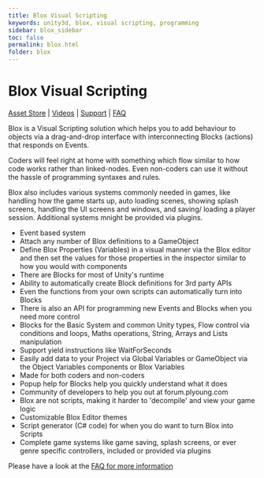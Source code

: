 ```yaml
---
title: Blox Visual Scripting
keywords: unity3d, blox, visual scripting, programming
sidebar: blox_sidebar
toc: false
permalink: blox.html
folder: blox
---
```


Blox Visual Scripting
=====================

[Asset Store](https://www.assetstore.unity3d.com/?asac=MnslCi8JXB#!/content/12859) | [Videos](https://www.youtube.com/playlist?list=PLuaBtUXEKcdLEhNpwuBnUQxfKYJHS6PcK) | [Support](http://forum.plyoung.com/c/blox-3) | [FAQ](http://forum.plyoung.com/t/about-blox-3/3101/2)

Blox is a Visual Scripting solution which helps you to add behaviour to objects via a drag-and-drop interface with interconnecting Blocks (actions) that responds on Events.

Coders will feel right at home with something which flow similar to how code works rather than linked-nodes. Even non-coders can use it without the hassle of programming syntaxes and rules.

Blox also includes various systems commonly needed in games, like handling how the game starts up, auto loading scenes, showing splash screens, handling the UI screens and windows, and saving/ loading a player session. Additional systems mnight be provided via plugins.

- Event based system
- Attach any number of Blox definitions to a GameObject
- Define Blox Properties (Variables) in a visual manner via the Blox editor and then set the values for those properties in the inspector similar to how you would with components
- There are Blocks for most of Unity's runtime
- Ability to automatically create Block definitions for 3rd party APIs
- Even the functions from your own scripts can automatically turn into Blocks
- There is also an API for programming new Events and Blocks when you need more control
- Blocks for the Basic System and common Unity types, Flow control via conditions and loops, Maths operations, String, Arrays and Lists manipulation
- Support yield instructions like WaitForSeconds
- Easily add data to your Project via Global Variables or GameObject via the Object Variables components or Blox Variables
- Made for both coders and non-coders
- Popup help for Blocks help you quickly understand what it does
- Community of developers to help you out at forum.plyoung.com
- Blox are not scripts, making it harder to 'decompile' and view your game logic
- Customizable Blox Editor themes
- Script generator (C# code) for when you do want to turn Blox into Scripts
- Complete game systems like game saving, splash screens, or ever genre specific controllers, included or provided via plugins

Please have a look at the [FAQ for more information](http://forum.plyoung.com/t/about-blox-3/3101/2)
